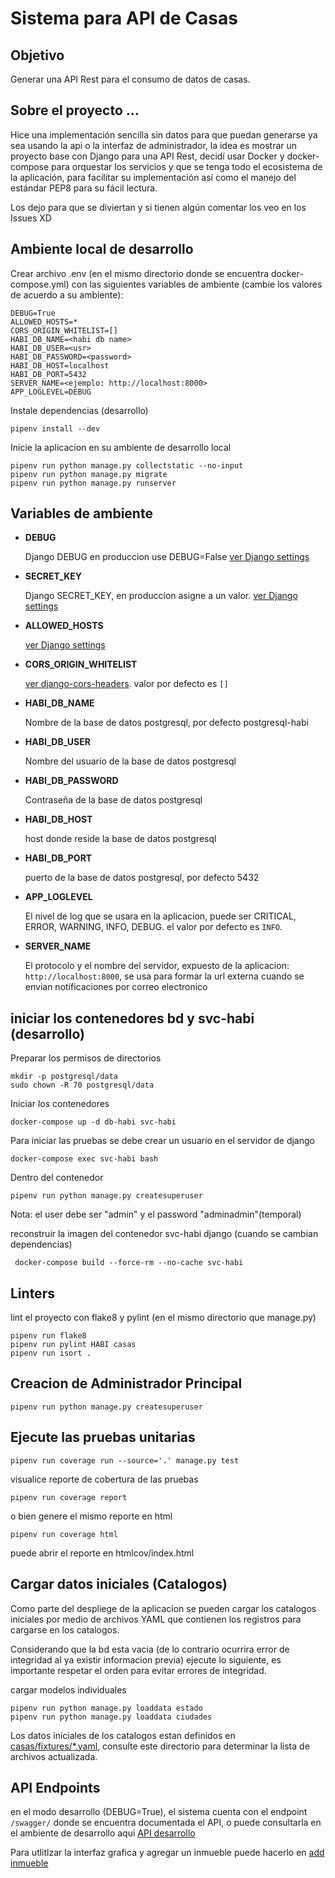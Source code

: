 # Sistema para API de Casas

## Objetivo

Generar una API Rest para el consumo de datos de casas.

## Sobre el proyecto ...

Hice una implementación sencilla sin datos para que puedan generarse ya sea usando la api o la interfaz de administrador, la idea es mostrar un proyecto base con Django para una API Rest, decidí usar Docker y docker-compose para orquestar los servicios y que se tenga todo el ecosistema de la aplicación, para facilitar su implementación así como el manejo del estándar PEP8 para su fácil lectura.

Los dejo para que se diviertan y si tienen algún comentar los veo en los Issues XD


## Ambiente local de desarrollo

Crear archivo .env (en el mismo directorio donde se encuentra docker-compose.yml) con las siguientes variables de ambiente (cambie los valores de acuerdo a su ambiente):

```
DEBUG=True
ALLOWED_HOSTS=*
CORS_ORIGIN_WHITELIST=[]
HABI_DB_NAME=<habi db name>
HABI_DB_USER=<usr>
HABI_DB_PASSWORD=<password>
HABI_DB_HOST=localhost
HABI_DB_PORT=5432
SERVER_NAME=<ejemplo: http://localhost:8000>
APP_LOGLEVEL=DEBUG

```

Instale dependencias (desarrollo)

```
pipenv install --dev
```


Inicie la aplicacion en su ambiente de desarrollo local

```
pipenv run python manage.py collectstatic --no-input
pipenv run python manage.py migrate
pipenv run python manage.py runserver
```

Variables de ambiente
---------------------
   
* **DEBUG** 

    Django DEBUG en produccion use DEBUG=False [ver Django settings](https://docs.djangoproject.com/en/2.2/ref/settings/#debug)

* **SECRET_KEY**

    Django SECRET_KEY, en produccion asigne a un valor. [ver Django settings](https://docs.djangoproject.com/en/2.2/ref/settings/#secret-key)

* **ALLOWED_HOSTS**

    [ver Django settings](https://docs.djangoproject.com/en/2.2/ref/settings/#allowed-hosts)

* **CORS_ORIGIN_WHITELIST**

    [ver django-cors-headers](https://pypi.org/project/django-cors-headers/). valor por defecto es `[]`

* **HABI_DB_NAME**

    Nombre de la base de datos postgresql, por defecto postgresql-habi

* **HABI_DB_USER** 

    Nombre del usuario de la base de datos postgresql

* **HABI_DB_PASSWORD**

    Contraseña de la base de datos postgresql

* **HABI_DB_HOST**

    host donde reside la base de datos postgresql

* **HABI_DB_PORT**

    puerto de la base de datos postgresql, por defecto 5432

* **APP_LOGLEVEL**

    El nivel de log que se usara en la aplicacion, puede ser
    CRITICAL, ERROR, WARNING, INFO, DEBUG. el valor por defecto es `INFO`.

* **SERVER_NAME**

    El protocolo y el nombre del servidor, expuesto de la aplicacion:
    `http://localhost:8000`, se usa para formar la url externa cuando se envian notificaciones por correo electronico

    
    
## iniciar los contenedores bd y svc-habi (desarrollo)

Preparar los permisos de directorios

```
mkdir -p postgresql/data
sudo chown -R 70 postgresql/data
```

Iniciar los contenedores

```
docker-compose up -d db-habi svc-habi
```

Para iniciar las pruebas se debe crear un usuario en el servidor de django

```
docker-compose exec svc-habi bash
```

Dentro del contenedor

```
pipenv run python manage.py createsuperuser
```
Nota: el user debe ser "admin" y el password "adminadmin"(temporal)


reconstruir la imagen del contenedor svc-habi django (cuando se cambian dependencias)

```
 docker-compose build --force-rm --no-cache svc-habi
```

## Linters

lint el proyecto con flake8 y pylint (en el mismo directorio que manage.py)

```
pipenv run flake8
pipenv run pylint HABI casas
pipenv run isort .
```


## Creacion de Administrador Principal

```
pipenv run python manage.py createsuperuser
```


## Ejecute las pruebas unitarias

```
pipenv run coverage run --source='.' manage.py test
```

visualice reporte de cobertura de las pruebas

```
pipenv run coverage report
```

o bien genere el mismo reporte en html

```
pipenv run coverage html
```

puede abrir el reporte en htmlcov/index.html


## Cargar datos iniciales (Catalogos)

Como parte del despliege de la aplicacion se pueden cargar los catalogos iniciales por medio de archivos YAML que contienen los registros para cargarse en los catalogos.

Considerando que la bd esta vacia (de lo contrario ocurrira error de integridad al ya existir informacion previa) ejecute lo siguiente, es importante respetar el orden para evitar errores de integridad.

cargar modelos individuales
```
pipenv run python manage.py loaddata estado
pipenv run python manage.py loaddata ciudades
```

Los datos iniciales de los catalogos estan definidos en [casas/fixtures/*.yaml](casas/fixtures/), consulte este directorio para determinar la lista de archivos actualizada.



## API Endpoints

en el modo desarrollo (DEBUG=True), el sistema cuenta con el endpoint `/swagger/` donde se encuentra documentada el API,
o puede consultarla en el ambiente de desarrollo aqui [API desarrollo](http://localhost:8000/swagger/)

Para utlitlzar la interfaz grafica y agregar un inmueble puede hacerlo en [add inmueble](http://localhost:8000/admin/casas/inmueble/add/)
